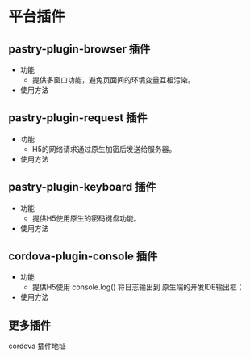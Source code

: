# 平台插件

## pastry-plugin-browser 插件
* 功能
    * 提供多窗口功能，避免页面间的环境变量互相污染。
* 使用方法

## pastry-plugin-request 插件
* 功能
    * H5的网络请求通过原生加密后发送给服务器。
* 使用方法


## pastry-plugin-keyboard 插件
* 功能
    * 提供H5使用原生的密码键盘功能。
* 使用方法


## cordova-plugin-console 插件
* 功能
    * 提供H5使用 console.log() 将日志输出到 原生端的开发IDE输出框；
* 使用方法


## 更多插件

cordova 插件地址
